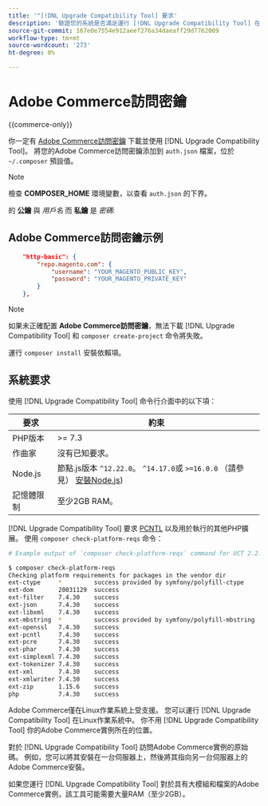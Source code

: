 ```yaml
---
title: '"[!DNL Upgrade Compatibility Tool] 要求'
description: '驗證您的系統是否滿足運行 [!DNL Upgrade Compatibility Tool] 在命令行介面上，為你的Adobe Commerce項目。 '
source-git-commit: 167e0e7554e912aeef276a34daeaff29d7762009
workflow-type: tm+mt
source-wordcount: '273'
ht-degree: 0%

---
```



# Adobe Commerce訪問密鑰

{{commerce-only}}

你一定有 [Adobe Commerce訪問密鑰](https://devdocs.magento.com/marketplace/sellers/profile-information.html#access-keys) 下載並使用 [!DNL Upgrade Compatibility Tool]。 將您的Adobe Commerce訪問密鑰添加到 `auth.json` 檔案，位於 `~/.composer` 預設值。

>[!NOTE]
>
>檢查 **COMPOSER_HOME** 環境變數，以查看 `auth.json` 的下界。

的 **公鑰** 與 _用戶名_ 而 **私鑰** 是 _密碼_:

## Adobe Commerce訪問密鑰示例

```json
    "http-basic": {
        "repo.magento.com": {
            "username": "YOUR_MAGENTO_PUBLIC_KEY",
            "password": "YOUR_MAGENTO_PRIVATE_KEY"
        }
    },
```

>[!NOTE]
>
> 如果未正確配置 **Adobe Commerce訪問密鑰**，無法下載 [!DNL Upgrade Compatibility Tool] 和 `composer create-project` 命令將失敗。

運行 `composer install` 安裝依賴項。

## 系統要求

使用 [!DNL Upgrade Compatibility Tool] 命令行介面中的以下項：

| **要求** | **約束** |
|----------------|-----------------|
| PHP版本 | >= 7.3 |
| 作曲家 | 沒有已知要求。 |
| Node.js | 節點.js版本 `^12.22.0`。 `^14.17.0`或 `>=16.0.0` （請參見） [安裝Node.js](https://nodejs.dev/learn/how-to-install-nodejs)) |
| 記憶體限制 | 至少2GB RAM。 |

[!DNL Upgrade Compatibility Tool] 要求 [PCNTL](https://www.php.net/manual/en/book.pcntl.php) 以及用於執行的其他PHP擴展。 使用 `composer check-platform-reqs` 命令：

```bash
# Example output of `composer check-platform-reqs` command for UCT 2.2.6 and PHP 7.4:

$ composer check-platform-reqs
Checking platform requirements for packages in the vendor dir
ext-ctype     *         success provided by symfony/polyfill-ctype
ext-dom       20031129  success
ext-filter    7.4.30    success
ext-json      7.4.30    success
ext-libxml    7.4.30    success
ext-mbstring  *         success provided by symfony/polyfill-mbstring
ext-openssl   7.4.30    success
ext-pcntl     7.4.30    success
ext-pcre      7.4.30    success
ext-phar      7.4.30    success
ext-simplexml 7.4.30    success
ext-tokenizer 7.4.30    success
ext-xml       7.4.30    success
ext-xmlwriter 7.4.30    success
ext-zip       1.15.6    success
php           7.4.30    success
```

Adobe Commerce僅在Linux作業系統上受支援。 您可以運行 [!DNL Upgrade Compatibility Tool] 在Linux作業系統中。 你不用 [!DNL Upgrade Compatibility Tool] 你的Adobe Commerce實例所在的位置。

對於 [!DNL Upgrade Compatibility Tool] 訪問Adobe Commerce實例的原始碼。 例如，您可以將其安裝在一台伺服器上，然後將其指向另一台伺服器上的Adobe Commerce安裝。

如果您運行 [!DNL Upgrade Compatibility Tool] 對於具有大模組和檔案的Adobe Commerce實例，該工具可能需要大量RAM（至少2GB）。
